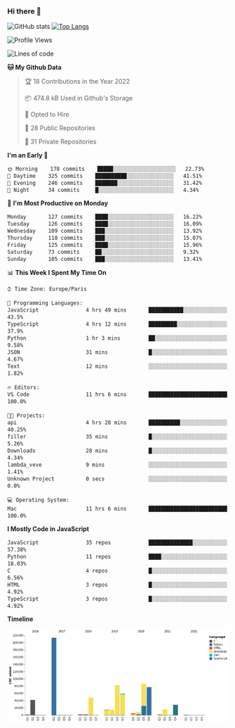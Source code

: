 ### Hi there 👋


![GitHub stats](https://github-readme-stats.vercel.app/api?username=eastkap&theme=dark&show_icons=true&count_private=true)
[![Top Langs](https://github-readme-stats.vercel.app/api/top-langs/?username=eastkap&layout=compact)](https://github.com/anuraghazra/github-readme-stats)



<!--START_SECTION:waka-->
![Profile Views](http://img.shields.io/badge/Profile%20Views-19-blue)

![Lines of code](https://img.shields.io/badge/From%20Hello%20World%20I%27ve%20Written-710926%20lines%20of%20code-blue)

**🐱 My Github Data** 

> 🏆 18 Contributions in the Year 2022
 > 
> 📦 474.8 kB Used in Github's Storage 
 > 
> 💼 Opted to Hire
 > 
> 📜 28 Public Repositories 
 > 
> 🔑 31 Private Repositories  
 > 
**I'm an Early 🐤** 

```text
🌞 Morning    178 commits    █████░░░░░░░░░░░░░░░░░░░░   22.73% 
🌆 Daytime    325 commits    ██████████░░░░░░░░░░░░░░░   41.51% 
🌃 Evening    246 commits    ███████░░░░░░░░░░░░░░░░░░   31.42% 
🌙 Night      34 commits     █░░░░░░░░░░░░░░░░░░░░░░░░   4.34%

```
📅 **I'm Most Productive on Monday** 

```text
Monday       127 commits    ████░░░░░░░░░░░░░░░░░░░░░   16.22% 
Tuesday      126 commits    ████░░░░░░░░░░░░░░░░░░░░░   16.09% 
Wednesday    109 commits    ███░░░░░░░░░░░░░░░░░░░░░░   13.92% 
Thursday     118 commits    ███░░░░░░░░░░░░░░░░░░░░░░   15.07% 
Friday       125 commits    ████░░░░░░░░░░░░░░░░░░░░░   15.96% 
Saturday     73 commits     ██░░░░░░░░░░░░░░░░░░░░░░░   9.32% 
Sunday       105 commits    ███░░░░░░░░░░░░░░░░░░░░░░   13.41%

```


📊 **This Week I Spent My Time On** 

```text
⌚︎ Time Zone: Europe/Paris

💬 Programming Languages: 
JavaScript               4 hrs 49 mins       ███████████░░░░░░░░░░░░░░   43.5% 
TypeScript               4 hrs 12 mins       █████████░░░░░░░░░░░░░░░░   37.9% 
Python                   1 hr 3 mins         ██░░░░░░░░░░░░░░░░░░░░░░░   9.58% 
JSON                     31 mins             █░░░░░░░░░░░░░░░░░░░░░░░░   4.67% 
Text                     12 mins             ░░░░░░░░░░░░░░░░░░░░░░░░░   1.82%

🔥 Editors: 
VS Code                  11 hrs 6 mins       █████████████████████████   100.0%

🐱‍💻 Projects: 
api                      4 hrs 28 mins       ██████████░░░░░░░░░░░░░░░   40.25% 
filler                   35 mins             █░░░░░░░░░░░░░░░░░░░░░░░░   5.26% 
Downloads                28 mins             █░░░░░░░░░░░░░░░░░░░░░░░░   4.34% 
lambda_veve              9 mins              ░░░░░░░░░░░░░░░░░░░░░░░░░   1.41% 
Unknown Project          0 secs              ░░░░░░░░░░░░░░░░░░░░░░░░░   0.0%

💻 Operating System: 
Mac                      11 hrs 6 mins       █████████████████████████   100.0%

```

**I Mostly Code in JavaScript** 

```text
JavaScript               35 repos            ██████████████░░░░░░░░░░░   57.38% 
Python                   11 repos            ████░░░░░░░░░░░░░░░░░░░░░   18.03% 
C                        4 repos             █░░░░░░░░░░░░░░░░░░░░░░░░   6.56% 
HTML                     3 repos             █░░░░░░░░░░░░░░░░░░░░░░░░   4.92% 
TypeScript               3 repos             █░░░░░░░░░░░░░░░░░░░░░░░░   4.92%

```


**Timeline**

![Chart not found](https://raw.githubusercontent.com/Eastkap/Eastkap/main/charts/bar_graph.png) 


<!--END_SECTION:waka-->

<!--
**Eastkap/eastkap** is a ✨ _special_ ✨ repository because its `README.md` (this file) appears on your GitHub profile.

Here are some ideas to get you started:

- 🔭 I’m currently working on ...
- 🌱 I’m currently learning ...
- 👯 I’m looking to collaborate on ...
- 🤔 I’m looking for help with ...
- 💬 Ask me about ...
- 📫 How to reach me: ...
- 😄 Pronouns: ...
- ⚡ Fun fact: ...
-->
